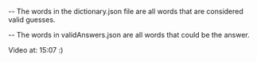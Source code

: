 -- The words in the dictionary.json file are all words that are considered valid guesses.

-- The words in validAnswers.json are all words that could be the answer.

Video at: 15:07 :)